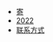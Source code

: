 <!-- docs/_sidebar.md -->
* [寄](README.md "Ak1noneko的小屋")
* [2022](2022.md "2022的日寄")
* [联系方式](contact.md)